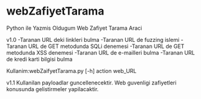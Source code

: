 # webZafiyetTarama
Python ile Yazmis Oldugum Web Zafiyet Tarama Araci

v1.0
-Taranan URL deki linkleri bulma
-Taranan URL de fuzzing islemi
-Taranan URL de GET metodunda SQLi denemesi
-Taranan URL de GET metodunda XSS denemesi
-Taranan URL de e-mailleri bulma
-Taranan URL de kredi karti bilgisi bulma

Kullanim:webZaifyetTarama.py [-h] action web_URL

v1.1
Kullanilan payloadlar guncellenecektir.
Web guvenligi zafiyetleri konusunda gelistirmeler yapilacaktir.
